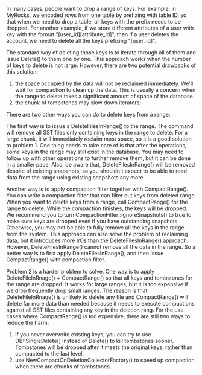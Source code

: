 In many cases, people want to drop a range of keys. For example, in MyRocks, we encoded rows from one table by prefixing with table ID, so that when we need to drop a table, all keys with the prefix needs to be dropped. For another example, if we store different attributes of a user with key with the format "[user_id][attribute_id]", then if a user deletes the account, we need to delete all the keys prefixing "[user_id]".

The standard way of deleting those keys is to iterate through all of them and issue Delete() to them one by one. This approach works when the number of keys to delete is not large. However, there are two potential drawbacks of this solution:

1. the space occupied by the data will not be reclaimed immediately. We'll wait for compaction to clean up the data. This is usually a concern when the range to delete takes a significant amount of space of the database.
2. the chunk of tombstones may slow down iterators; 

There are two other ways you can do to delete keys from a range:

The first way is to issue a DeleteFilesInRange() to the range. The command will remove all SST files only containing keys in the range to delete. For a large chunk, it will immediately reclaim most space, so it is a good solution to problem 1. One thing needs to take care of is that after the operations, some keys in the range may still exist in the database. You may need to follow up with other operations to further remove them, but it can be done in a smaller pace. Also, be aware that, DeleteFilesInRange() will be removed despite of existing snapshots, so you shouldn't expect to be able to read data from the range using existing snapshots any more.

Another way is to apply compaction filter together with CompactRange(). You can write a compaction filter that can filter out keys from deleted range. When you want to delete keys from a range, call CompactRange() for the range to delete. While the compaction finishes, the keys will be dropped. We recommend you to turn CompactionFilter::IgnoreSnapshots() to true to make sure keys are dropped even if you have outstanding snapshots. Otherwise, you may not be able to fully remove all the keys in the range from the system. This approach can also solve the problem of reclaiming data, but it introduces more I/Os than the DeleteFilesInRange() approach. However, DeleteFilesInRange() cannot remove all the data in the range. So a better way is to first apply DeleteFilesInRange(), and then issue CompactRange() with compaction filter.

Problem 2 is a harder problem to solve. One way is to apply DeleteFileInRnage() + CompactRange() so that all keys and tombstones for the range are dropped. It works for large ranges, but it is too expensive if we drop frequently drop small ranges. The reason is that DeleteFileInRnage() is unlikely to delete any file and CompactRange() will delete far more data than needed because it needs to execute compactions against all SST files containing any key in the deletion rang. For the use cases where CompactRange() is too expensive, there are still two ways to reduce the harm:

1. if you never overwrite existing keys, you can try to use DB::SingleDelete() instead of Delete() to kill tombstones sooner. Tombstones will be dropped after it meets the original keys, rather than compacted to the last level.
2. use NewCompactOnDeletionCollectorFactory() to speed up compaction when there are chunks of tombstones.
